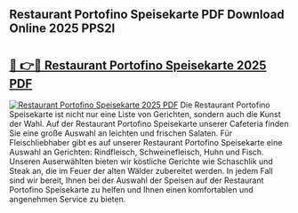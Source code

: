 ## Restaurant Portofino Speisekarte PDF Download Online 2025 PPS2I

# <h2><a href="http://gccld4n.nevu.top/?p=Restaurant+Portofino+Speisekarte">🔗 👉🔴 Restaurant Portofino Speisekarte 2025 PDF</a></h2>

[![Restaurant Portofino Speisekarte 2025 PDF](https://i.imgur.com/dBaPXMq.png)](http://gccld4n.nevu.top/?p=Restaurant+Portofino+Speisekarte)
Die Restaurant Portofino Speisekarte ist nicht nur eine Liste von Gerichten, sondern auch die Kunst der Wahl. Auf der Restaurant Portofino Speisekarte unserer Cafeteria finden Sie eine große Auswahl an leichten und frischen Salaten. Für Fleischliebhaber gibt es auf unserer Restaurant Portofino Speisekarte eine Auswahl an Gerichten: Rindfleisch, Schweinefleisch, Huhn und Fisch. Unseren Auserwählten bieten wir köstliche Gerichte wie Schaschlik und Steak an, die im Feuer der alten Wälder zubereitet werden. In jedem Fall sind wir bereit, Ihnen bei der Auswahl der Speisen auf der Restaurant Portofino Speisekarte zu helfen und Ihnen einen komfortablen und angenehmen Service zu bieten.
